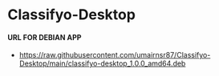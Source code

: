 # Classifyo-Desktop

#### URL FOR DEBIAN APP
- https://raw.githubusercontent.com/umairnsr87/Classifyo-Desktop/main/classifyo-desktop_1.0.0_amd64.deb
